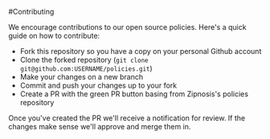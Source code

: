 #Contributing

We encourage contributions to our open source policies. Here's a quick guide on how to contribute:

- Fork this repository so you have a copy on your personal Github account
- Clone the forked repository (`git clone git@github.com:USERNAME/policies.git`)
- Make your changes on a new branch
- Commit and push your changes up to your fork
- Create a PR with the green PR button basing from Zipnosis's policies repository

Once you've created the PR we'll receive a notification for review. If the changes make sense we'll approve and merge them in.
